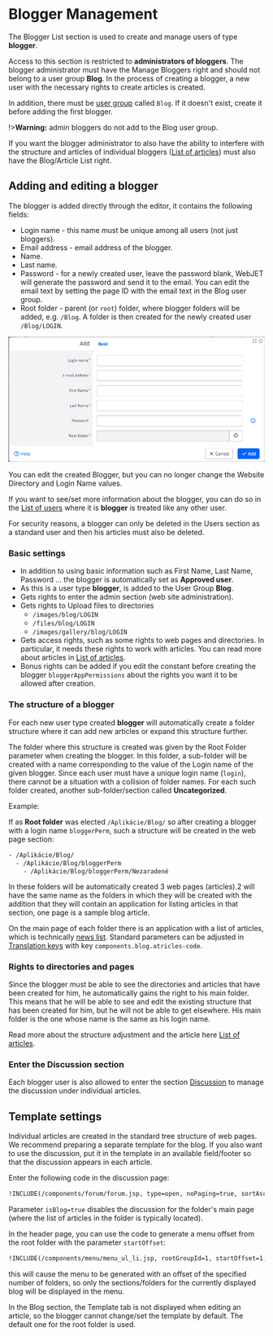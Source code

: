 # Blogger Management

The Blogger List section is used to create and manage users of type **blogger**.

Access to this section is restricted to **administrators of bloggers**. The blogger administrator must have the Manage Bloggers right and should not belong to a user group **Blog**. In the process of creating a blogger, a new user with the necessary rights to create articles is created.

In addition, there must be [user group](../../../admin/users/user-groups.md) called `Blog`. If it doesn't exist, create it before adding the first blogger.

!>**Warning:** admin bloggers do not add to the Blog user group.

If you want the blogger administrator to also have the ability to interfere with the structure and articles of individual bloggers ([List of articles](./README.md)) must also have the Blog/Article List right.

## Adding and editing a blogger

The blogger is added directly through the editor, it contains the following fields:
- Login name - this name must be unique among all users (not just bloggers).
- Email address - email address of the blogger.
- Name.
- Last name.
- Password - for a newly created user, leave the password blank, WebJET will generate the password and send it to the email. You can edit the email text by setting the page ID with the email text in the Blog user group.
- Root folder - parent (or `root`) folder, where blogger folders will be added, e.g. `/Blog`. A folder is then created for the newly created user `/Blog/LOGIN`.

![](blogger_create.png)

You can edit the created Blogger, but you can no longer change the Website Directory and Login Name values.

If you want to see/set more information about the blogger, you can do so in the [List of users](../../../admin/users/README.md) where it is **blogger** is treated like any other user.

For security reasons, a blogger can only be deleted in the Users section as a standard user and then his articles must also be deleted.

### Basic settings

- In addition to using basic information such as First Name, Last Name, Password ... the blogger is automatically set as **Approved user**.
- As this is a user type **blogger**, is added to the User Group **Blog**.
- Gets rights to enter the admin section (web site administration).
- Gets rights to Upload files to directories
  - `/images/blog/LOGIN`
  - `/files/blog/LOGIN`
  - `/images/gallery/blog/LOGIN`
- Gets access rights, such as some rights to web pages and directories. In particular, it needs these rights to work with articles. You can read more about articles in [List of articles](./README.md).
- Bonus rights can be added if you edit the constant before creating the blogger `bloggerAppPermissions` about the rights you want it to be allowed after creation.

### The structure of a blogger

For each new user type created **blogger** will automatically create a folder structure where it can add new articles or expand this structure further.

The folder where this structure is created was given by the Root Folder parameter when creating the blogger. In this folder, a sub-folder will be created with a name corresponding to the value of the Login name of the given blogger. Since each user must have a unique login name (`login`), there cannot be a situation with a collision of folder names. For each such folder created, another sub-folder/section called **Uncategorized**.

Example:

If as **Root folder** was elected `/Aplikácie/Blog/` so after creating a blogger with a login name `bloggerPerm`, such a structure will be created in the web page section:

```
- /Aplikácie/Blog/
  - /Aplikácie/Blog/bloggerPerm
    - /Aplikácie/Blog/bloggerPerm/Nezaradené
```

In these folders will be automatically created 3 web pages (articles).2 will have the same name as the folders in which they will be created with the addition that they will contain an application for listing articles in that section, one page is a sample blog article.

On the main page of each folder there is an application with a list of articles, which is technically [news list](../news/README.md). Standard parameters can be adjusted in [Translation keys](../../../admin/settings/translation-keys/README.md) with key `components.blog.atricles-code`.

### Rights to directories and pages

Since the blogger must be able to see the directories and articles that have been created for him, he automatically gains the right to his main folder. This means that he will be able to see and edit the existing structure that has been created for him, but he will not be able to get elsewhere. His main folder is the one whose name is the same as his login name.

Read more about the structure adjustment and the article here [List of articles](./README.md).

### Enter the Discussion section

Each blogger user is also allowed to enter the section [Discussion](../forum/README.md) to manage the discussion under individual articles.

## Template settings

Individual articles are created in the standard tree structure of web pages. We recommend preparing a separate template for the blog. If you also want to use the discussion, put it in the template in an available field/footer so that the discussion appears in each article.

Enter the following code in the discussion page:

```html
!INCLUDE(/components/forum/forum.jsp, type=open, noPaging=true, sortAscending=true, isBlog=true)!
```

Parameter `isBlog=true` disables the discussion for the folder's main page (where the list of articles in the folder is typically located).

In the header page, you can use the code to generate a menu offset from the root folder with the parameter `startOffset`:

```html
!INCLUDE(/components/menu/menu_ul_li.jsp, rootGroupId=1, startOffset=1, maxLevel=1, menuIncludePerex=false, classes=basic, generateEmptySpan=false, openAllItems=false, onlySetVariables=false, rootUlId=menu, menuInfoDirName=)!
```

this will cause the menu to be generated with an offset of the specified number of folders, so only the sections/folders for the currently displayed blog will be displayed in the menu.

In the Blog section, the Template tab is not displayed when editing an article, so the blogger cannot change/set the template by default. The default one for the root folder is used.

